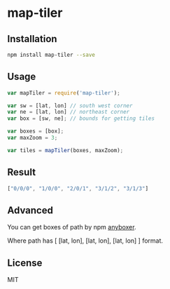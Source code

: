 # map-tiler


Installation
------------
```sh
npm install map-tiler --save
```

Usage
-----

```js
var mapTiler = require('map-tiler');

var sw = [lat, lon] // south west corner
var ne = [lat, lon] // northeast corner
var box = [sw, ne]; // bounds for getting tiles

var boxes = [box];
var maxZoom = 3;

var tiles = mapTiler(boxes, maxZoom);
```

Result
-----
```js
["0/0/0", "1/0/0", "2/0/1", "3/1/2", "3/1/3"]
```

Advanced
-------

You can get boxes of path by npm [anyboxer](https://www.npmjs.com/package/anyboxer).

Where path has [ [lat, lon], [lat, lon], [lat, lon] ] format.


License
-------
MIT

    
